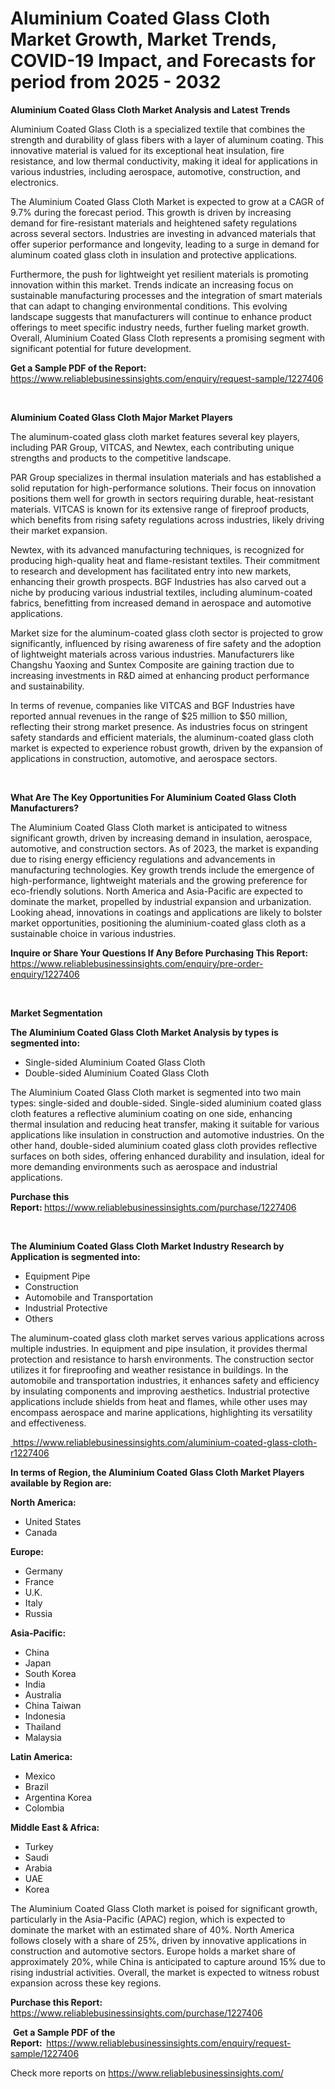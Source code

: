 <p><h1>Aluminium Coated Glass Cloth Market Growth, Market Trends, COVID-19 Impact, and Forecasts for period from 2025 - 2032</h1></p><p><strong>Aluminium Coated Glass Cloth Market Analysis and Latest Trends</strong></p>
<p><p>Aluminium Coated Glass Cloth is a specialized textile that combines the strength and durability of glass fibers with a layer of aluminum coating. This innovative material is valued for its exceptional heat insulation, fire resistance, and low thermal conductivity, making it ideal for applications in various industries, including aerospace, automotive, construction, and electronics.</p><p>The Aluminium Coated Glass Cloth Market is expected to grow at a CAGR of 9.7% during the forecast period. This growth is driven by increasing demand for fire-resistant materials and heightened safety regulations across several sectors. Industries are investing in advanced materials that offer superior performance and longevity, leading to a surge in demand for aluminum coated glass cloth in insulation and protective applications. </p><p>Furthermore, the push for lightweight yet resilient materials is promoting innovation within this market. Trends indicate an increasing focus on sustainable manufacturing processes and the integration of smart materials that can adapt to changing environmental conditions. This evolving landscape suggests that manufacturers will continue to enhance product offerings to meet specific industry needs, further fueling market growth. Overall, Aluminium Coated Glass Cloth represents a promising segment with significant potential for future development.</p></p>
<p><strong>Get a Sample PDF of the Report:&nbsp;</strong> <a href="https://www.reliablebusinessinsights.com/enquiry/request-sample/1227406?utm_campaign=2789&utm_medium=2&utm_source=Github&utm_content=ia&utm_term=03042025&utm_id=aluminium-coated-glass-cloth">https://www.reliablebusinessinsights.com/enquiry/request-sample/1227406</a></p>
<p>&nbsp;</p>
<p><strong>Aluminium Coated Glass Cloth Major Market Players</strong></p>
<p><p>The aluminum-coated glass cloth market features several key players, including PAR Group, VITCAS, and Newtex, each contributing unique strengths and products to the competitive landscape. </p><p>PAR Group specializes in thermal insulation materials and has established a solid reputation for high-performance solutions. Their focus on innovation positions them well for growth in sectors requiring durable, heat-resistant materials. VITCAS is known for its extensive range of fireproof products, which benefits from rising safety regulations across industries, likely driving their market expansion.</p><p>Newtex, with its advanced manufacturing techniques, is recognized for producing high-quality heat and flame-resistant textiles. Their commitment to research and development has facilitated entry into new markets, enhancing their growth prospects. BGF Industries has also carved out a niche by producing various industrial textiles, including aluminum-coated fabrics, benefitting from increased demand in aerospace and automotive applications.</p><p>Market size for the aluminum-coated glass cloth sector is projected to grow significantly, influenced by rising awareness of fire safety and the adoption of lightweight materials across various industries. Manufacturers like Changshu Yaoxing and Suntex Composite are gaining traction due to increasing investments in R&D aimed at enhancing product performance and sustainability.</p><p>In terms of revenue, companies like VITCAS and BGF Industries have reported annual revenues in the range of $25 million to $50 million, reflecting their strong market presence. As industries focus on stringent safety standards and efficient materials, the aluminum-coated glass cloth market is expected to experience robust growth, driven by the expansion of applications in construction, automotive, and aerospace sectors.</p></p>
<p>&nbsp;</p>
<p><strong>What Are The Key Opportunities For Aluminium Coated Glass Cloth Manufacturers?</strong></p>
<p><p>The Aluminium Coated Glass Cloth market is anticipated to witness significant growth, driven by increasing demand in insulation, aerospace, automotive, and construction sectors. As of 2023, the market is expanding due to rising energy efficiency regulations and advancements in manufacturing technologies. Key growth trends include the emergence of high-performance, lightweight materials and the growing preference for eco-friendly solutions. North America and Asia-Pacific are expected to dominate the market, propelled by industrial expansion and urbanization. Looking ahead, innovations in coatings and applications are likely to bolster market opportunities, positioning the aluminium-coated glass cloth as a sustainable choice in various industries.</p></p>
<p><strong>Inquire or Share Your Questions If Any Before Purchasing This Report:</strong> <a href="https://www.reliablebusinessinsights.com/enquiry/pre-order-enquiry/1227406?utm_campaign=2789&utm_medium=2&utm_source=Github&utm_content=ia&utm_term=03042025&utm_id=aluminium-coated-glass-cloth">https://www.reliablebusinessinsights.com/enquiry/pre-order-enquiry/1227406</a></p>
<p>&nbsp;</p>
<p><strong>Market Segmentation</strong></p>
<p><strong>The Aluminium Coated Glass Cloth Market Analysis by types is segmented into:</strong></p>
<p><ul><li>Single-sided Aluminium Coated Glass Cloth</li><li>Double-sided Aluminium Coated Glass Cloth</li></ul></p>
<p><p>The Aluminium Coated Glass Cloth market is segmented into two main types: single-sided and double-sided. Single-sided aluminium coated glass cloth features a reflective aluminium coating on one side, enhancing thermal insulation and reducing heat transfer, making it suitable for various applications like insulation in construction and automotive industries. On the other hand, double-sided aluminium coated glass cloth provides reflective surfaces on both sides, offering enhanced durability and insulation, ideal for more demanding environments such as aerospace and industrial applications.</p></p>
<p><strong>Purchase this Report:&nbsp;</strong><a href="https://www.reliablebusinessinsights.com/purchase/1227406?utm_campaign=2789&utm_medium=2&utm_source=Github&utm_content=ia&utm_term=03042025&utm_id=aluminium-coated-glass-cloth">https://www.reliablebusinessinsights.com/purchase/1227406</a></p>
<p>&nbsp;</p>
<p><strong>The Aluminium Coated Glass Cloth Market Industry Research by Application is segmented into:</strong></p>
<p><ul><li>Equipment Pipe</li><li>Construction</li><li>Automobile and Transportation</li><li>Industrial Protective</li><li>Others</li></ul></p>
<p><p>The aluminum-coated glass cloth market serves various applications across multiple industries. In equipment and pipe insulation, it provides thermal protection and resistance to harsh environments. The construction sector utilizes it for fireproofing and weather resistance in buildings. In the automobile and transportation industries, it enhances safety and efficiency by insulating components and improving aesthetics. Industrial protective applications include shields from heat and flames, while other uses may encompass aerospace and marine applications, highlighting its versatility and effectiveness.</p></p>
<p><a href="https://www.reliablebusinessinsights.com/aluminium-coated-glass-cloth-r1227406?utm_campaign=2789&utm_medium=2&utm_source=Github&utm_content=ia&utm_term=03042025&utm_id=aluminium-coated-glass-cloth">&nbsp;https://www.reliablebusinessinsights.com/aluminium-coated-glass-cloth-r1227406</a></p>
<p><strong>In terms of Region, the Aluminium Coated Glass Cloth Market Players available by Region are:</strong></p>
<p>
    <p> <strong> North America: </strong>
        <ul>
            <li>United States</li>
            <li>Canada</li>
        </ul>
        </p> 
    <p> <strong> Europe: </strong>
        <ul>
            <li>Germany</li>
            <li>France</li>
            <li>U.K.</li>
            <li>Italy</li>
            <li>Russia</li>
        </ul>
        </p> 
    <p> <strong> Asia-Pacific: </strong>
        <ul>
            <li>China</li>
            <li>Japan</li>
            <li>South Korea</li>
            <li>India</li>
            <li>Australia</li>
            <li>China Taiwan</li>
            <li>Indonesia</li>
            <li>Thailand</li>
            <li>Malaysia</li>
        </ul>
        </p> 
    <p> <strong> Latin America: </strong>
        <ul>
            <li>Mexico</li>
            <li>Brazil</li>
            <li>Argentina Korea</li>
            <li>Colombia</li>
        </ul>
        </p> 
    <p> <strong> Middle East & Africa: </strong>
        <ul>
            <li>Turkey</li>
            <li>Saudi</li>
            <li>Arabia</li>
            <li>UAE</li>
            <li>Korea</li>
        </ul>
    </p>
    </p>
<p><p>The Aluminium Coated Glass Cloth market is poised for significant growth, particularly in the Asia-Pacific (APAC) region, which is expected to dominate the market with an estimated share of 40%. North America follows closely with a share of 25%, driven by innovative applications in construction and automotive sectors. Europe holds a market share of approximately 20%, while China is anticipated to capture around 15% due to rising industrial activities. Overall, the market is expected to witness robust expansion across these key regions.</p></p>
<p><strong>Purchase this Report: </strong><a href="https://www.reliablebusinessinsights.com/purchase/1227406?utm_campaign=2789&utm_medium=2&utm_source=Github&utm_content=ia&utm_term=03042025&utm_id=aluminium-coated-glass-cloth">https://www.reliablebusinessinsights.com/purchase/1227406</a></p>
<p>&nbsp;<strong>Get a Sample PDF of the Report:&nbsp;&nbsp;</strong><a href="https://www.reliablebusinessinsights.com/enquiry/request-sample/1227406?utm_campaign=2789&utm_medium=2&utm_source=Github&utm_content=ia&utm_term=03042025&utm_id=aluminium-coated-glass-cloth">https://www.reliablebusinessinsights.com/enquiry/request-sample/1227406</a></p>
<p><strong></strong></p>
<p>Check more reports on <a href="https://www.reliablebusinessinsights.com/?utm_campaign=2789&utm_medium=2&utm_source=Github&utm_content=ia&utm_term=03042025&utm_id=aluminium-coated-glass-cloth">https://www.reliablebusinessinsights.com/</a></p>